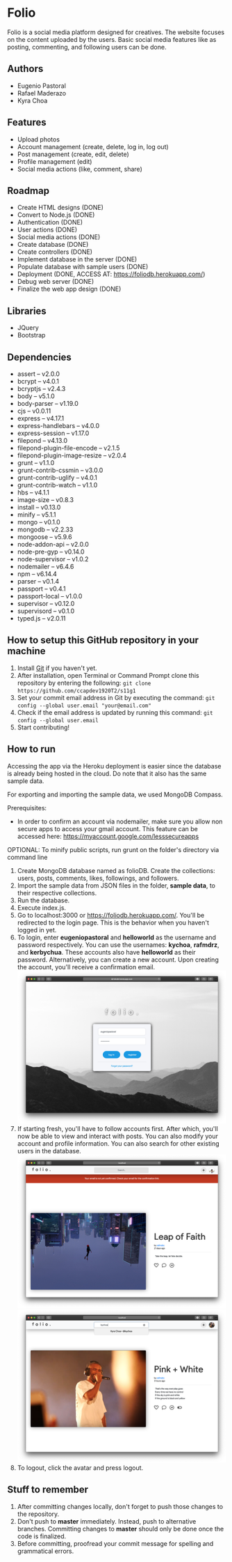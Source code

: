 # Folio

Folio is a social media platform designed for creatives. The website focuses on the content uploaded by the users. Basic social media features like as posting, commenting, and following users can be done.

## Authors
- Eugenio Pastoral
- Rafael Maderazo
- Kyra Choa

## Features
- Upload photos
- Account management (create, delete, log in, log out)
- Post management (create, edit, delete)
- Profile management (edit)
- Social media actions (like, comment, share)

## Roadmap
- Create HTML designs (DONE)
- Convert to Node.js (DONE)
- Authentication (DONE)
- User actions (DONE)
- Social media actions (DONE)
- Create database (DONE)
- Create controllers (DONE)
- Implement database in the server (DONE)
- Populate database with sample users (DONE)
- Deployment (DONE, ACCESS AT: https://foliodb.herokuapp.com/)
- Debug web server (DONE)
- Finalize the web app design (DONE)

## Libraries
- JQuery
- Bootstrap

## Dependencies
- assert – v2.0.0
- bcrypt – v4.0.1
- bcryptjs – v2.4.3
- body – v5.1.0
- body-parser – v1.19.0
- cjs – v0.0.11
- express – v4.17.1
- express-handlebars – v4.0.0
- express-session – v1.17.0
- filepond – v4.13.0
- filepond-plugin-file-encode – v2.1.5
- filepond-plugin-image-resize – v2.0.4
- grunt – v1.1.0
- grunt-contrib-cssmin – v3.0.0
- grunt-contrib-uglify – v4.0.1
- grunt-contrib-watch – v1.1.0
- hbs – v4.1.1
- image-size – v0.8.3
- install – v0.13.0
- minify – v5.1.1
- mongo – v0.1.0
- mongodb – v2.2.33
- mongoose – v5.9.6
- node-addon-api – v2.0.0
- node-pre-gyp – v0.14.0
- node-supervisor – v1.0.2
- nodemailer – v6.4.6
- npm – v6.14.4
- parser – v0.1.4
- passport – v0.4.1
- passport-local – v1.0.0
- supervisor – v0.12.0
- supervisord – v0.1.0
- typed.js – v2.0.11

## How to setup this GitHub repository in your machine

1. Install [Git](https://git-scm.com/downloads) if you haven't yet.
2. After installation, open Terminal or Command Prompt clone this repository by entering the following:
`git clone https://github.com/ccapdev1920T2/s11g1`
3. Set your commit email address in Git by executing the command:
`git config --global user.email "your@email.com"`
4. Check if the email address is updated by running this command:
`git config --global user.email`
5. Start contributing!

## How to run
Accessing the app via the Heroku deployment is easier since the database is already being hosted in the cloud. Do note that it also has the same sample data.

For exporting and importing the sample data, we used MongoDB Compass.

Prerequisites:
- In order to confirm an account via nodemailer, make sure you allow non secure apps to access your gmail account. This feature can be accessed here: https://myaccount.google.com/lesssecureapps

OPTIONAL: To minify public scripts, run grunt on the folder's directory via command line

1. Create MongoDB database named as folioDB. Create the collections: users, posts, comments, likes, followings, and followers.
2. Import the sample data from JSON files in the folder, **sample data**, to their respective collections.
3. Run the database.
4. Execute index.js.
5. Go to localhost:3000 or https://foliodb.herokuapp.com/. You'll be redirected to the login page. This is the behavior when you haven't logged in yet.
6. To login, enter **eugeniopastoral** and **helloworld** as the username and password respectively. You can use the usernames: **kychoa**, **rafmdrz**, and **kerbychua**. These accounts also have **helloworld** as their password. Alternatively, you can create a new account. Upon creating the account, you'll receive a confirmation email.
![Alt text](/screenshot2.png?raw=true "Login page")
7. If starting fresh, you'll have to follow accounts first. After which, you'll now be able to view and interact with posts. You can also modify your account and profile information. You can also search for other existing users in the database.
![Alt text](/screenshot1.png?raw=true "A email confirmation prompt appears when you haven't confirmed your email yet.")
![Alt text](/screenshot3.png?raw=true "Search")
8. To logout, click the avatar and press logout.

## Stuff to remember

1. After committing changes locally, don't forget to push those changes to the repository.
2. Don't push to **master** immediately. Instead, push to alternative branches. Committing changes to **master** should only be done once the code is finalized.
3. Before committing, proofread your commit message for spelling and grammatical errors.
